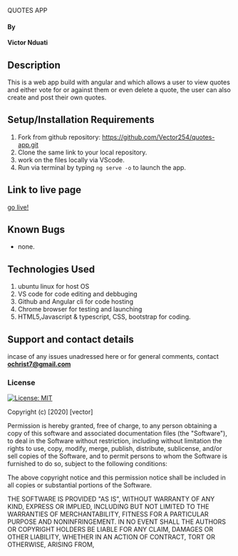   QUOTES APP
#### By 
**Victor Nduati**
## Description
This is a web app build with angular and which allows
a user to view quotes and either vote for or against them or even delete a quote, the user can also create and post their own quotes.


## Setup/Installation Requirements
1. Fork from github repository: https://github.com/Vector254/quotes-app.git
2. Clone the same link to your local repository.
3. work on the files locally via VScode.
4. Run via terminal by typing `ng serve -o` to launch the app.

## Link to live page
[go live!](https://Vector254.github.io/quotes-app/)
## Known Bugs
* none.
## Technologies Used
 1. ubuntu linux for host OS
 2. VS code for code editing and debbuging
 3. Github and Angular cli for code hosting
 4. Chrome browser for testing and launching
 5. HTML5,Javascript & typescript, CSS, bootstrap for coding.
## Support and contact details
incase of any issues unadressed here or for general comments, contact **ochrist7@gmail.com**
### License
[![License: MIT](https://img.shields.io/badge/License-MIT-yellow.svg)](https://opensource.org/licenses/MIT)

Copyright (c) [2020] [vector]

Permission is hereby granted, free of charge, to any person obtaining a copy
of this software and associated documentation files (the "Software"), to deal
in the Software without restriction, including without limitation the rights
to use, copy, modify, merge, publish, distribute, sublicense, and/or sell
copies of the Software, and to permit persons to whom the Software is
furnished to do so, subject to the following conditions:

The above copyright notice and this permission notice shall be included in all
copies or substantial portions of the Software.

THE SOFTWARE IS PROVIDED "AS IS", WITHOUT WARRANTY OF ANY KIND, EXPRESS OR
IMPLIED, INCLUDING BUT NOT LIMITED TO THE WARRANTIES OF MERCHANTABILITY,
FITNESS FOR A PARTICULAR PURPOSE AND NONINFRINGEMENT. IN NO EVENT SHALL THE
AUTHORS OR COPYRIGHT HOLDERS BE LIABLE FOR ANY CLAIM, DAMAGES OR OTHER
LIABILITY, WHETHER IN AN ACTION OF CONTRACT, TORT OR OTHERWISE, ARISING FROM,




